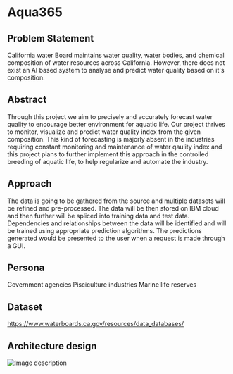 # Aqua365

## Problem Statement
California water Board maintains water quality, water bodies, and chemical composition of water resources across California. However, there does not exist an AI based system to analyse and predict water quality based on it's composition.

## Abstract
Through this project we aim to precisely and accurately forecast water quality to encourage better environment for aquatic life. Our project thrives to monitor, visualize and predict water quality index from the given composition. This kind of forecasting is majorly absent in the industries requiring constant monitoring and maintenance of water qaulity index and this project plans to further implement this approach in the controlled breeding of aquatic life, to help regularize and automate the industry.

## Approach
The data is going to be gathered from the source and multiple datasets will be refined and pre-processed. The data will be then stored on IBM cloud and then further will be spliced into training data and test data. Dependencies and relationships between the data will be identified and will be trained using appropriate prediction algorithms. The predictions generated would be presented to the user when a request is made through a GUI. 

## Persona
Government agencies
Pisciculture industries
Marine life reserves


## Dataset
https://www.waterboards.ca.gov/resources/data_databases/

## Architecture design
![Image description](https://github.com/SJSUSpring21/Team4/blob/main/272_Architecture_Diagram-2.jpeg)



